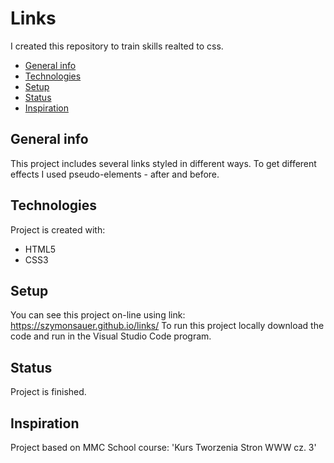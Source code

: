 # Links
I created this repository to train skills realted to css. 

* [General info](#general-info)
* [Technologies](#technologies)
* [Setup](#setup)
* [Status](#status)
* [Inspiration](#inspiration)

## General info
This project includes several links styled in different ways. To get different effects I used pseudo-elements - after and before. 

## Technologies
Project is created with:
* HTML5
* CSS3

## Setup
You can see this project on-line using link: https://szymonsauer.github.io/links/
To run this project locally download the code and run in the Visual Studio Code program. 

## Status
Project is finished.

## Inspiration
Project based on MMC School course: 'Kurs Tworzenia Stron WWW cz. 3'
